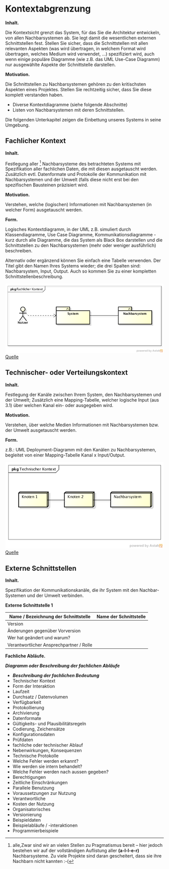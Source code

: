 # Kontextabgrenzung
**Inhalt.**

Die Kontextsicht grenzt das System, für das Sie die Architektur entwickeln, von allen Nachbarsystemen ab. Sie legt damit die wesentlichen externen Schnittstellen fest. Stellen Sie sicher, dass die Schnittstellen mit allen relevanten Aspekten (was wird übertragen, in welchem Format wird übertragen, welches Medium wird verwendet, ...) spezifiziert wird, auch wenn einige populäre Diagramme (wie z.B. das UML Use-Case Diagramm) nur ausgewählte Aspekte der Schnittstelle darstellen.

**Motivation.**

Die Schnittstellen zu Nachbarsystemen gehören zu den kritischsten Aspekten eines Projektes. Stellen Sie rechtzeitig sicher, dass Sie diese komplett verstanden haben.
- Diverse Kontextdiagramme (siehe folgende Abschnitte)
- Listen von Nachbarsystemen mit deren Schnittstellen.

Die folgenden Unterkapitel zeigen die Einbettung unseres Systems in seine Umgebung.

## Fachlicher Kontext
**Inhalt.**

Festlegung aller [^1] Nachbarsysteme des betrachteten Systems mit Spezifikation aller fachlichen Daten, die mit diesen ausgetauscht werden. Zusätzlich evtl. Datenformate und Protokolle der Kommunikation mit Nachbarsystemen und der Umwelt (falls diese nicht erst bei den spezifischen Bausteinen präzisiert wird.

**Motivation.**

Verstehen, welche (logischen) Informationen mit Nachbarsystemen (in welcher Form) ausgetauscht werden.

**Form.**

Logisches Kontextdiagramm, in der UML z.B. simuliert durch Klassendiagramme, Use Case Diagramme, Kommunikationsdiagramme - kurz durch alle Diagramme, die das System als Black Box darstellen und die Schnittstellen zu den Nachbarsystemen (mehr oder weniger ausführlich) beschreiben.

Alternativ oder ergänzend können Sie einfach eine Tabelle verwenden. Der Titel gibt den Namen Ihres Systems wieder; die drei Spalten sind: Nachbarsystem, Input, Output. Auch so kommen Sie zu einer kompletten Schnittstellenbeschreibung.

![Fachlicher Kontext](./images/Fachlicher_Kontext.png) [Quelle](https://github.com/falkoschumann/template-arc42)

## Technischer- oder Verteilungskontext
**Inhalt.**

Festlegung der Kanäle zwischen Ihrem System, den Nachbarsystemen und der Umwelt; Zusätzlich eine Mapping-Tabelle, welcher logische Input (aus 3.1) über welchen Kanal ein- oder ausgegeben wird.

**Motivation.**

Verstehen, über welche Medien Informationen mit Nachbarsystemen bzw. der Umwelt ausgetauscht werden.

**Form.**

z.B.: UML Deployment-Diagramm mit den Kanälen zu Nachbarsystemen, begleitet von einer Mapping-Tabelle Kanal x Input/Output.

![Technischer Kontext](./images/Technischer_Kontext.png) [Quelle](https://github.com/falkoschumann/template-arc42)

## Externe Schnittstellen
**Inhalt.**

Spezifikation der Kommunikationskanäle, die ihr System mit den Nachbar-Systemen und der Umwelt verbinden.

**Externe Schnittstelle 1**

Name / Bezeichnung der Schnittstelle     | Name der Schnittstelle
---------------------------------------- | ----------------------
Version                                  |
Änderungen gegenüber Vorversion          |
Wer hat geändert und warum?              |
Verantwortlicher Ansprechpartner / Rolle |

**Fachliche Abläufe.**

**_Diagramm oder Beschreibung der fachlichen Abläufe_**
- **_Beschreibung der fachlichen Bedeutung_**
- Technischer Kontext
- Form der Interaktion
- Laufzeit
- Durchsatz / Datenvolumen
- Verfügbarkeit
- Protokollierung
- Archivierung
- Datenformate
- Gültigkeits- und Plausibilitätsregeln
- Codierung, Zeichensätze
- Konfigurationsdaten
- Prüfdaten
- fachliche oder technischer Ablauf
- Nebenwirkungen, Konsequenzen
- Technische Protokolle
- Welche Fehler werden erkannt?
- Wie werden sie intern behandelt?
- Welche Fehler werden nach aussen gegeben?
- Berechtigungen
- Zeitliche Einschränkungen
- Parallele Benutzung
- Voraussetzungen zur Nutzung
- Verantwortliche
- Kosten der Nutzung
- Organisatorisches
- Versionierung
- Beispieldaten
- Beispielabläufe / -interaktionen
- Programmierbeispiele

[^1]: alle,Zwar sind wir an vielen Stellen zu Pragmatismus bereit – hier     jedoch bestehen wir auf der vollständigen Auflistung aller     **(a-l-l-e-r)** Nachbarsysteme. Zu viele Projekte sind daran     gescheitert, dass sie ihre Nachbarn nicht kannten :-(
